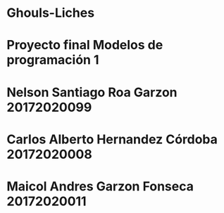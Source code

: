 # Ghouls-Liches
# Proyecto final Modelos de programación 1
# Nelson Santiago Roa Garzon 20172020099
# Carlos Alberto Hernandez Córdoba 20172020008
# Maicol Andres Garzon Fonseca 20172020011
